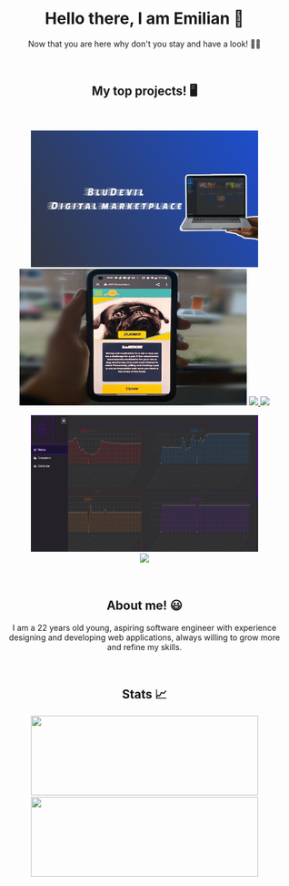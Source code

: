 <h1 align="center">Hello there, I am Emilian 👋</h1>
<p align="center">Now that you are here why don't you stay and have a look! 🤷‍♂️</p>
<br>
<h2 align="center">My top projects! 🖥️</h2>
<br>
<p align="center" width="100%">
  <img width="400" height="240" src="https://github.com/AEM-F/AEM/blob/main/rep-bdv-temp.png" />
  <img width="400" height="240" src="https://github.com/AEM-F/AEM/blob/main/rep-asw-temp.jpg" />
  <a href="https://github.com/AEM-F/bludevil-digital-marketplace">
    <img src="https://github-readme-stats.vercel.app/api/pin/?username=AEM-F&repo=bludevil-digital-marketplace&theme=tokyonight" />
  </a>
  <a href="https://github.com/AEM-F/animal-shelter-website">
    <img src="https://github-readme-stats.vercel.app/api/pin/?username=AEM-F&repo=animal-shelter-website&theme=tokyonight" />
  </a>
</p>
<p align="center" width="100%">
    <img width="400" height="240" src="https://github.com/AEM-F/AEM/blob/main/rep-env-sys-temp.png" />
    <br>
    <a href="web-app-iot-sensor-data-visualization">
      <img src="https://github-readme-stats.vercel.app/api/pin/?username=AEM-F&repo=web-app-iot-sensor-data-visualization&theme=tokyonight" />
    </a>
</p>
<br>
<h2 align="center">About me! 😃</h2>
<p align="center">
I am a 22 years old young, aspiring software engineer with experience designing and developing web applications, always willing to grow more and refine my skills.
</p>
<br>
<h2 align="center"> Stats 📈</h2>
<p align="center">
  <img src="https://github-readme-stats.vercel.app/api?username=AEM-F&theme=tokyonight&show_icons=true" width="400" height="140" />
  <img src="https://github-readme-stats.vercel.app/api/top-langs/?username=AEM-F&layout=compact&theme=tokyonight" width="400" height="140" />
</p>
